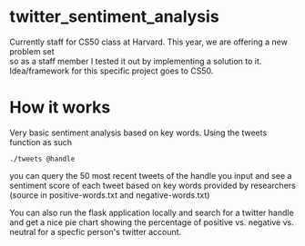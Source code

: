 # twitter_sentiment_analysis
Currently staff for CS50 class at Harvard. This year, we are offering a new problem set\
so as a staff member I tested it out by implementing a solution to it.\
Idea/framework for this specific project goes to CS50.

# How it works
Very basic sentiment analysis based on key words. Using the tweets function as such
```
./tweets @handle
```
you can query the 50 most recent tweets of the handle you input and see a sentiment score
of each tweet based on key words provided by researchers (source in positive-words.txt and negative-words.txt)

You can also run the flask application locally and search for a twitter handle and
get a nice pie chart showing the percentage of positive vs. negative vs. neutral for
a specfic person's twitter account.
